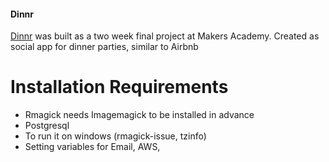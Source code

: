 #### Dinnr

[Dinnr](https://dinnr.herokuapp.com) was built as a two week final project at Makers Academy. Created as social app for dinner parties, similar to Airbnb


# Installation Requirements

- Rmagick needs Imagemagick to be installed in advance
- Postgresql
- To run it on windows (rmagick-issue, tzinfo)
- Setting variables for Email, AWS, 